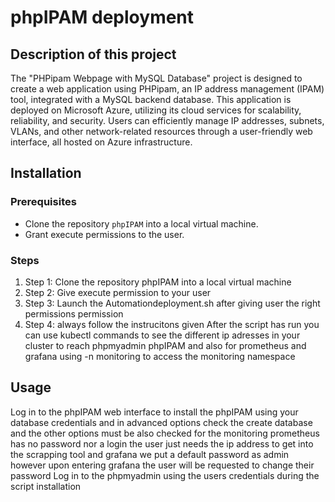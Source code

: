 # phpIPAM deployment #
 
## Description of this project ##
The "PHPipam Webpage with MySQL Database" project is designed to create a web application using PHPipam, an IP address management (IPAM) tool, integrated with a MySQL backend database. This application is deployed on Microsoft Azure, utilizing its cloud services for scalability, reliability, and security. Users can efficiently manage IP addresses, subnets, VLANs, and other network-related resources through a user-friendly web interface, all hosted on Azure infrastructure.

## Installation ##
### Prerequisites ###
- Clone the repository `phpIPAM` into a local virtual machine.
- Grant execute permissions to the user.

### Steps ###
1. Step 1: Clone the repository phpIPAM into a local virtual machine
2. Step 2: Give execute permission to your user
3. Step 3: Launch the Automationdeployment.sh after  giving user the right permissions permission
4. Step 4: always follow the instrucitons given
   After the script has run you can use kubectl commands to see the different ip adresses in your cluster to reach phpmyadmin phpIPAM and also for prometheus and grafana using -n monitoring to access the monitoring namespace 

## Usage ##
Log in to the phpIPAM web interface to install the phpIPAM using your database credentials and in advanced options check the create database and the other options must be also checked 
for the monitoring prometheus has no password nor a login the user just needs the ip address to get into the scrapping tool and grafana we put a default password as admin however upon entering grafana the user will be requested to change their password 
Log in to the phpmyadmin using the users credentials during the script installation
